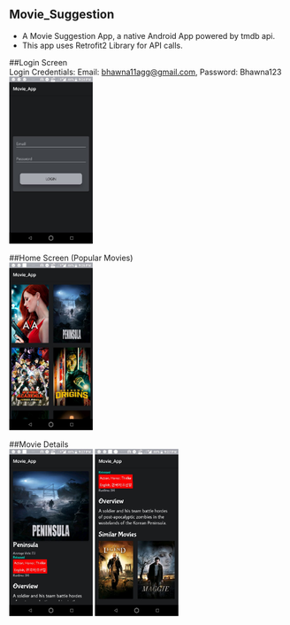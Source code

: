 ## Movie_Suggestion

- A Movie Suggestion App, a native Android App powered by tmdb api.
- This app uses Retrofit2 Library for API calls.

##Login Screen<br>
Login Credentials: Email: bhawna11agg@gmail.com, Password: Bhawna123<br>
<img src="app/src/main/assets/Screenshot_Login_Screen.jpeg" width ="30%"/><br>

##Home Screen (Popular Movies)<br>
<img src="app/src/main/assets/Popular_movie.jpeg" width ="30%"/><br>

##Movie Details<br>
<img src="app/src/main/assets/Detail1.jpeg" width ="30%"/>
<img src="app/src/main/assets/Details2.jpeg" width ="30%"/><br>


